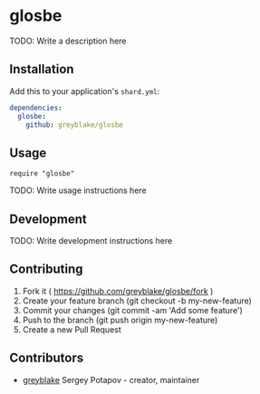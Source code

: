 # glosbe

TODO: Write a description here

## Installation


Add this to your application's `shard.yml`:

```yaml
dependencies:
  glosbe:
    github: greyblake/glosbe
```


## Usage


```crystal
require "glosbe"
```


TODO: Write usage instructions here

## Development

TODO: Write development instructions here

## Contributing

1. Fork it ( https://github.com/greyblake/glosbe/fork )
2. Create your feature branch (git checkout -b my-new-feature)
3. Commit your changes (git commit -am 'Add some feature')
4. Push to the branch (git push origin my-new-feature)
5. Create a new Pull Request

## Contributors

- [greyblake](https://github.com/greyblake) Sergey Potapov - creator, maintainer
